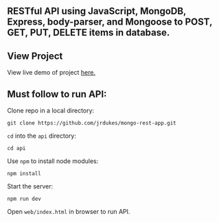 ## RESTful API using JavaScript, MongoDB, Express, body-parser, and Mongoose to POST, GET, PUT, DELETE items in database.

## View Project

View live demo of project [here.](https://jrdukes.github.io/mongo-rest-app/web/index.html)

## Must follow to run API:

Clone repo in a local directory:

```
git clone https://github.com/jrdukes/mongo-rest-app.git
```

`cd` into the `api` directory:

```
cd api
```

Use `npm` to install node modules:

```
npm install
```

Start the server:

```
npm run dev
```

Open `web/index.html` in browser to run API.
